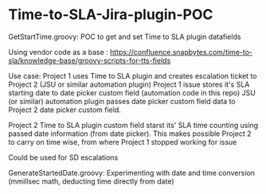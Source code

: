# Time-to-SLA-Jira-plugin-POC


GetStartTime.groovy: POC to get and set Time to SLA plugin datafields

Using vendor code as a base :
https://confluence.snapbytes.com/time-to-sla/knowledge-base/groovy-scripts-for-tts-fields


Use case: Project 1 uses Time to SLA plugin and creates escalation ticket to Project 2 (JSU or similar automation plugin) 
Project 1 issue stores it's SLA starting date to date picker custom field (automation code in this repo)
JSU (or similar) automation plugin passes date picker custom field data to Project 2 date picker custom field.

Project 2 Time to SLA plugin custom field starst its' SLA time counting using passed date information (from date picker). 
This makes possible Project 2 to carry on time wise, from where Project 1 stopped working for issue

Could be used for SD escalations



GenerateStartedDate.groovy: Experimenting with date and time conversion (mmillsec math, deducting time directly from date)